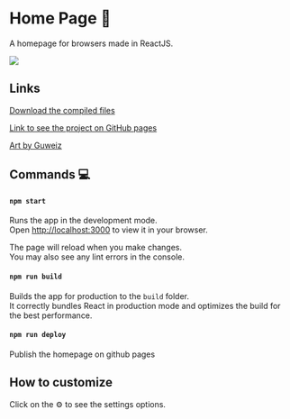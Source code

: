 # Home Page :fox_face:
A homepage for browsers made in ReactJS.  

<img src="https://i.imgur.com/u7d5b0I.png" style="max-width: 100%;" >

## Links

[Download the compiled files](https://github.com/eidiinnn/Home-page/releases/tag/build-version)

[Link to see the project on GitHub pages](https://eidiinnn.github.io/Home-page/)

[Art by Guweiz](https://mobile.twitter.com/ttguweiz?lang=en) 

## Commands :computer:

#### `npm start`

Runs the app in the development mode.\
Open [http://localhost:3000](http://localhost:3000) to view it in your browser.

The page will reload when you make changes.\
You may also see any lint errors in the console.

#### `npm run build`

Builds the app for production to the `build` folder.\
It correctly bundles React in production mode and optimizes the build for the best performance.

#### `npm run deploy`
Publish the homepage on github pages

## How to customize
Click on the :gear: to see the settings options.

